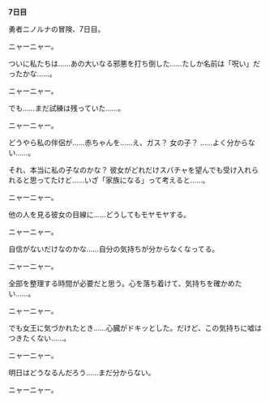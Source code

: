 <!-- title: イナの日記: 7日目 -->

**7日目**

勇者ニノルナの冒険、7日目。

ニャーニャー。

ついに私たちは……あの大いなる邪悪を打ち倒した……たしか名前は「呪い」だったかな……。

ニャーニャー。

でも……まだ試練は残っていた……。

ニャーニャー。

どうやら私の伴侶が……赤ちゃんを……え、ガス？ 女の子？ ……よく分からない……。

それ、本当に私の子なのかな？ 彼女がどれだけスパチャを望んでも受け入れられると思ってたけど……いざ「家族になる」って考えると……。

ニャーニャー。

他の人を見る彼女の目線に……どうしてもモヤモヤする。

ニャーニャー。

自信がないだけなのかな……自分の気持ちが分からなくなってる。

ニャーニャー。

全部を整理する時間が必要だと思う。心を落ち着けて、気持ちを確かめたい……。

ニャーニャー。

でも女王に気づかれたとき……心臓がドキッとした。だけど、この気持ちに嘘はつきたくない……。

ニャーニャー。

明日はどうなるんだろう……まだ分からない。

ニャーニャー。
